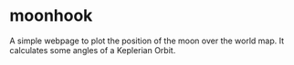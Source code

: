 # moonhook
A simple webpage to plot the position of the moon over the world map. It calculates some angles of a Keplerian Orbit.
